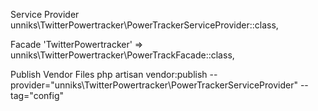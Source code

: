 
Service Provider
unniks\TwitterPowertracker\PowerTrackerServiceProvider::class,

Facade
'TwitterPowertracker' => unniks\TwitterPowertracker\PowerTrackFacade::class,

Publish Vendor Files
php artisan vendor:publish --provider="unniks\TwitterPowertracker\PowerTrackerServiceProvider" --tag="config"
